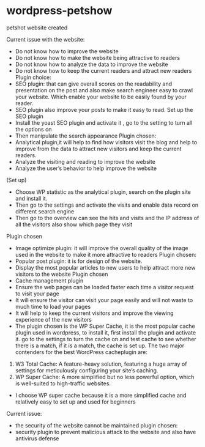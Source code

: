 # wordpress-petshow
petshot website created


Current issue with the website:
-	Do not know how to improve the website  
-	Do not know how to make the website being attractive to readers  
-	Do not know how to analyze the data to improve the website  
-	Do not know how to keep the current readers and attract new readers 
Plugin choice:
-	SEO plugin: that can give overall scores on the readability and presentation on the post and also make search engineer easy to crawl your website. Which enable your website to be easily found by your reader. 
-	SEO plugin also improve your posts to make it easy to read.
Set up the SEO plugin 
-	Install the yoast SEO plugin and activate it , go to the setting to turn all the options on 
-	Then manipulate the search appearance 
Plugin chosen: 
-	Analytical plugin,it will help to find how visitors visit the blog and help to improve from the data to attract new visitors and keep the current readers. 
-	Analyze the visiting and reading to improve the website  
-	Analyze the user’s behavior to help improve the website 

(Set up)
-	Choose WP statistic as the analytical plugin, search on the plugin site and install it.
-	Then go to the settings and activate the visits and enable data record on different search engine
-	Then go to the overview can see the hits and visits and the IP address of all the visitors also show which page they visit 

Plugin chosen
-	Image optimize plugin: it will improve the overall quality of the image used in the website to make it more attractive to readers 
Plugin chosen:
-	Popular post plugin: it is for design of the website.
-	Display the most popular articles to new users to help attract more new visitors to the website 
Plugin chosen
-	Cache management plugin 
-	Ensure the web pages can be loaded faster each time a visitor request to visit your page 
-	It will ensure the visitor can visit your page easily and will not waste to much time to load your pages 
-	It will help to keep the current visitors and improve the viewing experience of the new visitors 
-	The plugin chosen is the WP Super Cache, it is the most popular cache plugin used in wordpress, to install it, first install the plugin and activate it. go to the settings to turn the cache on and test cache to see whether there is a match, if it is a match, the cache is set up. 
The two major contenders for the best WordPress cacheplugin are:
1.	W3 Total Cache: A feature-heavy solution, featuring a huge array of settings for meticulously configuring your site’s caching.
2.	WP Super Cache: A more simplified but no less powerful option, which is well-suited to high-traffic websites.

-	I choose WP super cache because it is a more simplified cache and relatively easy to set up and used for beginners

Current issue:
-	the security of the website cannot be maintained 
plugin chosen:
-	security plugin to prevent malicious attack to the website and also have antivirus defense 

